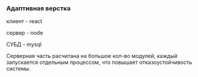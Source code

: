 <h3>Адаптивная верстка</h3>
<p>клиент - react</p>
<p>сервер - node</p>
<p>СУБД - mysql</p>
<p>Серверная часть расчитана на большое кол-во модулей, каждый запускается отдельным процессом, что повышает отказоустойчивость системы.</p>
